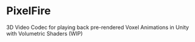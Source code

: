 # PixelFire
3D Video Codec for playing back pre-rendered Voxel Animations in Unity with Volumetric Shaders (WIP)
